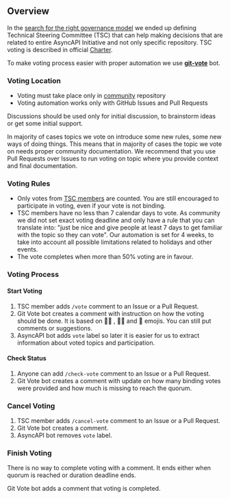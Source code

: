 ## Overview

In the [search for the right governance model](https://www.asyncapi.com/blog/governance-motivation) we ended up defining Technical Steering Committee (TSC) that can help making decisions that are related to entire AsyncAPI Initiative and not only specific repository. TSC voting is described in official [Charter](https://github.com/asyncapi/community/blob/master/CHARTER.md#4-tsc-voting).

To make voting process easier with proper automation we use [**git-vote**](https://github.com/cncf/gitvote) bot.
### Voting Location

- Voting must take place only in [community](https://github.com/asyncapi/community) repository
- Voting automation works only with GitHub Issues and Pull Requests

Discussions should be used only for initial discussion, to brainstorm ideas or get some initial support.

In majority of cases topics we vote on introduce some new rules, some new ways of doing things. This means that in majority of cases the topic we vote on needs proper community documentation. We recommend that you use Pull Requests over Issues to run voting on topic where you provide context and final documentation.

### Voting Rules

* Only votes from [TSC members](https://www.asyncapi.com/community/tsc) are counted. You are still encouraged to participate in voting, even if your vote is not binding.
* TSC members have no less than 7 calendar days to vote. As community we did not set exact voting deadline and only have a rule that you can translate into: "just be nice and give people at least 7 days to get familiar with the topic so they can vote". Our automation is set for 4 weeks, to take into account all possible limitations related to holidays and other events.
* The vote completes when more than 50% voting are in favour.

### Voting Process

#### Start Voting

1. TSC member adds `/vote` comment to an Issue or a Pull Request.
2. Git Vote bot creates a comment with instruction on how the voting should be done. It is based on  👍🏼 , 👎🏼 and 👀 emojis. You can still put comments or suggestions.
3. AsyncAPI bot adds `vote` label so later it is easier for us to extract information about voted topics and participation.

#### Check Status

1. Anyone can add `/check-vote` comment to an Issue or a Pull Request.
2. Git Vote bot creates a comment with update on how many binding votes were provided and how much is missing to reach the quorum.

### Cancel Voting

1. TSC member adds `/cancel-vote` comment to an Issue or a Pull Request.
2. Git Vote bot creates a comment.
3. AsyncAPI bot removes `vote` label.

### Finish Voting

There is no way to complete voting with a comment. It ends either when quorum is reached or duration deadline ends.

Git Vote bot adds a comment that voting is completed.
